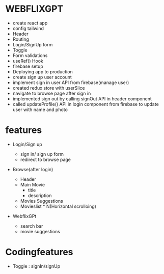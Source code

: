 # WEBFLIXGPT
 - create react app
 - config tailwind
 - Header
 - Routing
 - Login/SignUp form
 - Toggle
 - Form validations
 - useRef() Hook
 - firebase setup
 - Deploying app to production
 - create sign up user account
 - implement sign in user API from firebase(manage user)
 - created redux store with userSlice
 - navigate to browse page after sign in 
 - implemented sign out by calling signOut API in header component
 - called updateProfile() API in login component from firebase to update user with name and photo

 # features
 - Login/Sign up
   - sign in/ sign up form
   - redirect to browse page
 - Browse(after login)
   - Header
   - Main Movie
     - title 
     - description
   - Movies Suggestions
    - Movieslist * N(Horizontal scrolloing)

 - WebflixGPt
   - search bar
   - movie suggestions

 # Codingfeatures
  - Toggle : signIn/signUp